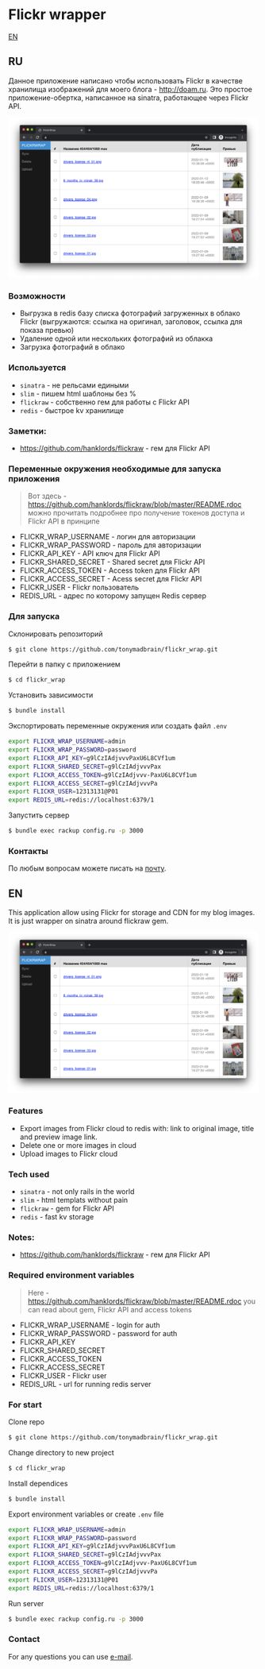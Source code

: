 # Flickr wrapper

[EN](https://github.com/tonymadbrain/flickr_wrap/tree/master/#en)

## RU

Данное приложение написано чтобы использовать Flickr в качестве хранилища
изображений для моего блога - http://doam.ru. Это простое приложение-обертка,
написанное на sinatra, работающее через Flickr API.

![Main page](https://github.com/tonymadbrain/flickr_wrap/blob/master/screenshot.png "Main page")

### Возможности

* Выгрузка в redis базу списка фотографий загруженных в облако Flickr
(выгружаются: ссылка на оригинал, заголовок, ссылка для показа превью)
* Удаление одной или нескольких фотографий из облакка
* Загрузка фотографий в облако

### Используется

* `sinatra` - не рельсами едиными
* `slim` - пишем html шаблоны без %
* `flickraw` - собственно гем для работы с Flickr API
* `redis` - быстрое kv хранилище

### Заметки:

* https://github.com/hanklords/flickraw - гем для Flickr API

### Переменные окружения необходимые для запуска приложения

> Вот здесь - https://github.com/hanklords/flickraw/blob/master/README.rdoc можно прочитать подробнее про получение токенов доступа и Flickr API в принципе

* FLICKR_WRAP_USERNAME - логин для авторизации
* FLICKR_WRAP_PASSWORD - пароль для авторизации
* FLICKR_API_KEY - API ключ для Flickr API
* FLICKR_SHARED_SECRET - Shared secret для Flickr API
* FLICKR_ACCESS_TOKEN - Access token для Flickr API
* FLICKR_ACCESS_SECRET - Acess secret для Flickr API
* FLICKR_USER - Flickr пользователь
* REDIS_URL - адрес по которому запущен Redis сервер

### Для запуска

Склонировать репозиторий

~~~bash
$ git clone https://github.com/tonymadbrain/flickr_wrap.git
~~~

Перейти в папку с приложением

~~~bash
$ cd flickr_wrap
~~~

Установить зависимости

~~~bash
$ bundle install
~~~

Экспортировать переменные окружения или создать файл `.env`

~~~Bash
export FLICKR_WRAP_USERNAME=admin
export FLICKR_WRAP_PASSWORD=password
export FLICKR_API_KEY=g9lCzIAdjvvvPaxU6L8CVf1um
export FLICKR_SHARED_SECRET=g9lCzIAdjvvvPax
export FLICKR_ACCESS_TOKEN=g9lCzIAdjvvv-PaxU6L8CVf1um
export FLICKR_ACCESS_SECRET=g9lCzIAdjvvvPa
export FLICKR_USER=12313131@P01
export REDIS_URL=redis://localhost:6379/1
~~~

Запустить сервер

~~~Bash
$ bundle exec rackup config.ru -p 3000
~~~

### Контакты

По любым вопросам можете писать на <a href="mailto:mail@doam.ru?Subject=Flickr_API_Wrapper" target="_top">почту</a>.

## EN

This application allow using Flickr for storage and CDN for my blog images. It is just wrapper on sinatra around flickraw gem.

![Main page](https://github.com/tonymadbrain/flickr_wrap/blob/master/screenshot.png "Main page")

### Features

* Export images from Flickr cloud to redis with: link to original image, title and preview image link.
* Delete one or more images in cloud
* Upload images to Flickr cloud

### Tech used

* `sinatra` - not only rails in the world
* `slim` - html templats without pain
* `flickraw` - gem for Flickr API
* `redis` - fast kv storage

### Notes:

* https://github.com/hanklords/flickraw - гем для Flickr API

### Required environment variables

> Here - https://github.com/hanklords/flickraw/blob/master/README.rdoc you can read about gem, Flickr API and access tokens

* FLICKR_WRAP_USERNAME - login for auth
* FLICKR_WRAP_PASSWORD - password for auth
* FLICKR_API_KEY
* FLICKR_SHARED_SECRET
* FLICKR_ACCESS_TOKEN
* FLICKR_ACCESS_SECRET
* FLICKR_USER - Flickr user
* REDIS_URL - url for running redis server

### For start

Clone repo

~~~bash
$ git clone https://github.com/tonymadbrain/flickr_wrap.git
~~~

Change directory to new project

~~~bash
$ cd flickr_wrap
~~~

Install dependices

~~~bash
$ bundle install
~~~

Export environment variables or create `.env` file

~~~Bash
export FLICKR_WRAP_USERNAME=admin
export FLICKR_WRAP_PASSWORD=password
export FLICKR_API_KEY=g9lCzIAdjvvvPaxU6L8CVf1um
export FLICKR_SHARED_SECRET=g9lCzIAdjvvvPax
export FLICKR_ACCESS_TOKEN=g9lCzIAdjvvv-PaxU6L8CVf1um
export FLICKR_ACCESS_SECRET=g9lCzIAdjvvvPa
export FLICKR_USER=12313131@P01
export REDIS_URL=redis://localhost:6379/1
~~~

Run server

~~~Bash
$ bundle exec rackup config.ru -p 3000
~~~

### Contact

For any questions you can use <a href="mailto:mail@doam.ru?Subject=Flickr_API_Wrapper" target="_top">e-mail</a>.
